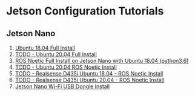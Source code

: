 # Jetson Configuration Tutorials

## Jetson Nano

1. [Ubuntu 18.04 Full Install](ubuntu-18-04-install.md)
2. [TODO - Ubuntu 20.04 Full Install]()
3. [ROS Noetic Full Install on Jetson Nano with Ubuntu 18.04 (python3.6)](ros-noetic-ubuntu-18-04-install.md)
4. [TODO - Ubuntu 20.04 ROS Noetic Install]()
5. [TODO - Realsense D435i Ubuntu 18.04 - ROS Noetic Install]()
6. [TODO - Realsense D435i Ubuntu 20.04 - ROS Noetic Install ]()
7. [Jetson Nano Wi-Fi USB Dongle Install](jetson-wifi-dongle.md)
